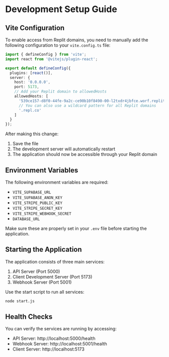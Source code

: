 # Development Setup Guide

## Vite Configuration

To enable access from Replit domains, you need to manually add the following configuration to your `vite.config.ts` file:

```typescript
import { defineConfig } from 'vite';
import react from '@vitejs/plugin-react';

export default defineConfig({
  plugins: [react()],
  server: {
    host: '0.0.0.0',
    port: 5173,
    // Add your Replit domain to allowedHosts
    allowedHosts: [
      '539ce157-d8f0-44fe-9a2c-ce90b10f8490-00-l2txdr4jbfce.worf.replit.dev',
      // You can also use a wildcard pattern for all Replit domains
      '.repl.co'
    ]
  }
});
```

After making this change:
1. Save the file
2. The development server will automatically restart
3. The application should now be accessible through your Replit domain

## Environment Variables

The following environment variables are required:
- `VITE_SUPABASE_URL`
- `VITE_SUPABASE_ANON_KEY`
- `VITE_STRIPE_PUBLIC_KEY`
- `VITE_STRIPE_SECRET_KEY`
- `VITE_STRIPE_WEBHOOK_SECRET`
- `DATABASE_URL`

Make sure these are properly set in your `.env` file before starting the application.

## Starting the Application

The application consists of three main services:
1. API Server (Port 5000)
2. Client Development Server (Port 5173)
3. Webhook Server (Port 5001)

Use the start script to run all services:
```bash
node start.js
```

## Health Checks

You can verify the services are running by accessing:
- API Server: http://localhost:5000/health
- Webhook Server: http://localhost:5001/health
- Client Server: http://localhost:5173
